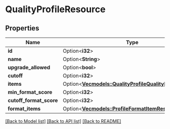 # QualityProfileResource

## Properties

Name | Type | Description | Notes
------------ | ------------- | ------------- | -------------
**id** | Option<**i32**> |  | [optional]
**name** | Option<**String**> |  | [optional]
**upgrade_allowed** | Option<**bool**> |  | [optional]
**cutoff** | Option<**i32**> |  | [optional]
**items** | Option<[**Vec<models::QualityProfileQualityItemResource>**](QualityProfileQualityItemResource.md)> |  | [optional]
**min_format_score** | Option<**i32**> |  | [optional]
**cutoff_format_score** | Option<**i32**> |  | [optional]
**format_items** | Option<[**Vec<models::ProfileFormatItemResource>**](ProfileFormatItemResource.md)> |  | [optional]

[[Back to Model list]](../README.md#documentation-for-models) [[Back to API list]](../README.md#documentation-for-api-endpoints) [[Back to README]](../README.md)


